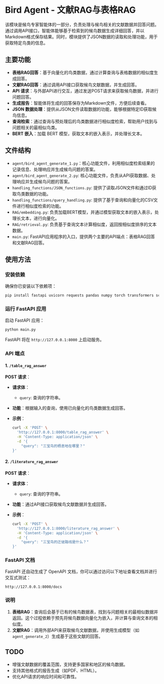# Bird Agent - 文献RAG与表格RAG

该模块是候鸟专家智能体的一部分，负责处理与候鸟相关的文献数据并回答问题。通过调用API接口，智能体能够基于检索到的候鸟数据生成详细回答，并以Markdown格式保存结果。同时，模块提供了JSON数据的读取和处理功能，用于获取特定鸟类的信息。

## 主要功能

- **表格RAG回答**：基于向量化的鸟类数据，通过计算查询与表格数据的相似度生成回答。
- **文献RAG回答**：通过调用API接口获取候鸟文献数据，并生成回答。
- **API 请求**：与外部API进行交互，通过发送POST请求来获取候鸟数据，并进行问题回答。
- **生成报告**：智能体将生成的回答保存为Markdown文件，方便后续查看。
- **JSON 数据处理**：提供从JSON文件读取数据的功能，能够根据特定ID获取候鸟信息。
- **查询检索**：通过查询与预处理后的鸟类数据进行相似度检索，帮助用户找到与问题相关的最相似鸟类。
- **BERT 嵌入**：加载 BERT 模型，获取文本的嵌入表示，并处理长文本。

## 文件结构

- `agent/bird_agent_generate_1.py`：核心功能文件，利用相似度检索结果的记录信息、处理响应并生成候鸟问题的答案。
- `agent/bird_agent_generate_2.py`: 核心功能文件，负责从API获取数据、处理响应并生成候鸟问题的答案。
- `handling_functions/JSON_functions.py`: 提供了读取JSON文件和通过ID获取鸟类数据的功能。
- `handling_functions/query_handling.py`: 提供了基于查询和向量化的CSV文件进行相似度检索的功能。
- `RAG/embedding.py`: 负责加载BERT模型，并通过模型获取文本的嵌入表示，处理长文本，进行向量化。
- `RAG/retrieval.py`: 负责基于查询文本计算相似度，返回按相似度排序的文本数据。
- `main.py`: FastAPI应用程序的入口，提供两个主要的API端点：表格RAG回答和文献RAG回答。

## 使用方法

### 安装依赖

确保你已安装以下依赖项：

```bash
pip install fastapi uvicorn requests pandas numpy torch transformers scikit-learn
```

### 运行 FastAPI 应用

启动 FastAPI 应用：

```bash
python main.py
```

FastAPI 将在 `http://127.0.0.1:8000` 上启动服务。

### API 端点

#### 1. `/table_rag_answer`

**POST 请求**：

- **请求体**：

  - `query`: 查询的字符串。

- **功能**：根据输入的查询，使用已向量化的鸟类数据生成回答。

- **示例**：

  ```bash
  curl -X 'POST' \
    'http://127.0.0.1:8000/table_rag_answer' \
    -H 'Content-Type: application/json' \
    -d '{
      "query": "三宝鸟的栖息地在哪里？"
  }'
  ```

#### 2. `/literature_rag_answer`

**POST 请求**：

- **请求体**：

  - `query`: 查询的字符串。

- **功能**：通过API接口获取候鸟文献数据并生成回答。

- **示例**：

  ```bash
  curl -X 'POST' \
    'http://127.0.0.1:8000/literature_rag_answer' \
    -H 'Content-Type: application/json' \
    -d '{
      "query": "三宝鸟的迁徙路线是什么？"
  }'
  ```

### FastAPI 文档

FastAPI 还自动生成了 OpenAPI 文档，你可以通过访问以下地址查看文档并进行交互式测试：

```
http://127.0.0.1:8000/docs
```

### 说明

1. **表格RAG**：查询后会基于已有的候鸟数据表，找到与问题相关的最相似数据并返回。这个过程依赖于预先将候鸟数据向量化为嵌入，并计算与查询文本的相似度。
2. **文献RAG**：调用外部API来获取候鸟文献数据，并使用生成模型（如 `agent_generate_2`）生成基于这些文献的回答。

## TODO

- 增强文献数据的覆盖范围，支持更多国家和地区的候鸟数据。
- 支持其他格式的报告生成（如PDF、HTML）。
- 优化API请求的响应时间和可靠性。

